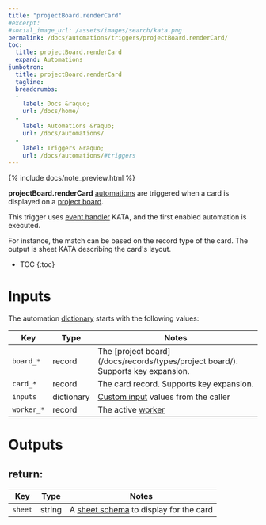 ```yaml
---
title: "projectBoard.renderCard"
#excerpt: 
#social_image_url: /assets/images/search/kata.png
permalink: /docs/automations/triggers/projectBoard.renderCard/
toc:
  title: projectBoard.renderCard
  expand: Automations
jumbotron:
  title: projectBoard.renderCard
  tagline: 
  breadcrumbs:
  -
    label: Docs &raquo;
    url: /docs/home/
  -
    label: Automations &raquo;
    url: /docs/automations/
  -
    label: Triggers &raquo;
    url: /docs/automations/#triggers
---
```


{% include docs/note_preview.html %}

**projectBoard.renderCard** [automations](/docs/automations/) are triggered when a card is displayed on a [project board](/docs/project-boards/).

This trigger uses [event handler](/docs/automations/#event-handlers) KATA, and the first enabled automation is executed.

For instance, the match can be based on the record type of the card. The output is sheet KATA describing the card's layout.

* TOC
{:toc}

# Inputs

The automation [dictionary](/docs/automations/#dictionaries) starts with the following values:

| Key | Type | Notes
|-|-|-
| `board_*` | record | The [project board](/docs/records/types/project board/). Supports key expansion.
| `card_*` | record | The card record. Supports key expansion.
| `inputs` | dictionary | [Custom input](/docs/automations/#inputs) values from the caller
| `worker_*` | record | The active [worker](/docs/records/types/worker/)

# Outputs

## return:

| Key | Type | Notes
|-|-|-
| `sheet` | string | A [sheet schema](/docs/sheets/) to display for the card

